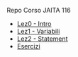 Repo Corso JAITA 116

-   [Lez0 - Intro](https://github.com/Milo-UI/JAITA116-javascript/tree/main/Lez0-intro)
-   [Lez1 - Variabili](https://github.com/Milo-UI/JAITA116-javascript/tree/main/Lez1-variabili)
-   [Lez2 - Statement](https://github.com/Milo-UI/JAITA116-javascript/tree/main/Lez2-Statement)
-   [Esercizi](https://github.com/Milo-UI/JAITA116-javascript/tree/main/esercizi)
